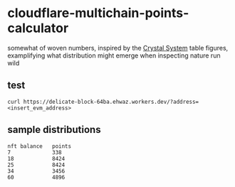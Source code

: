 # cloudflare-multichain-points-calculator

somewhat of woven numbers, inspired by the [Crystal System](https://en.wikipedia.org/wiki/Crystal_system) table figures, examplifying what distribution might emerge when inspecting nature run wild

## test

```
curl https://delicate-block-64ba.ehwaz.workers.dev/?address=<insert_evm_address>
```

## sample distributions

```
nft balance   points
7             338
18            8424
25            8424
34            3456
60            4896
```
